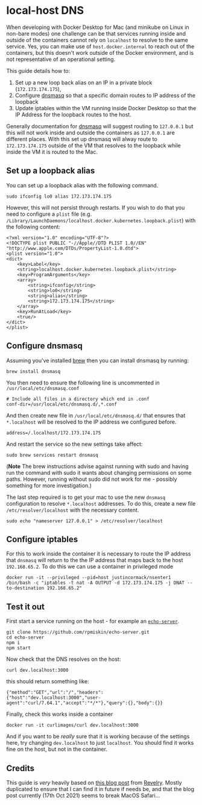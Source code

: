 # local-host DNS

When developing with Docker Desktop for Mac (and minikube on Linux in non-bare modes) one challenge
can be that services running inside and outside of the containers cannot rely on `localhost` to
resolve to the same service. Yes, you can make use of `host.docker.internal` to reach out of the
containers, but this doesn't work outside of the Docker environment, and is not representative
of an operational setting.

This guide details how to:

1. Set up a new loop back alias on an IP in a private block (`172.173.174.175`),
2. Configure [dnsmasq](http://example.com) so that a specific domain routes to IP address of the loopback
3. Update iptables within the VM running inside Docker Desktop so that the IP Address for the loopback routes to the host.

Generally documentation for [dnsmasq](http://example.com) will suggest routing to `127.0.0.1` but
this will not work inside and outside the containers as `127.0.0.1` are different places. With this
set up dnsmasq will alway route to `172.173.174.175` outside of the VM that resolves to the
loopback while inside the VM it is routed to the Mac.

## Set up a loopback alias

You can set up a loopback alias with the following command.

```
sudo ifconfig lo0 alias 172.173.174.175
```

However, this will not persist through restarts. If you wish to do that you need to configure a
`plist` file (e.g. `/Library/LaunchDaemons/localhost.docker.kubernetes.loopback.plist`) with the
following content:

```
<?xml version="1.0" encoding="UTF-8"?>
<!DOCTYPE plist PUBLIC "-//Apple//DTD PLIST 1.0//EN" "http://www.apple.com/DTDs/PropertyList-1.0.dtd">
<plist version="1.0">
<dict>
    <key>Label</key>
    <string>localhost.docker.kubernetes.loopback.plist</string>
    <key>ProgramArguments</key>
    <array>
        <string>ifconfig</string>
        <string>lo0</string>
        <string>alias</string>
        <string>172.173.174.175</string>
    </array>
    <key>RunAtLoad</key>
    <true/>
</dict>
</plist>
```

## Configure dnsmasq

Assuming you've installed [brew](https://brew.sh) then you can install dnsmasq by running:

```
brew install dnsmasq
```

You then need to ensure the following line is uncommented in `/usr/local/etc/dnsmasq.conf`

```
# Include all files in a directory which end in .conf
conf-dir=/usr/local/etc/dnsmasq.d/,*.conf
```

And then create new file in `/usr/local/etc/dnsmasq.d/` that ensures that `*.localhost` will
be resolved to the IP address we configured before.

```
address=/.localhost/172.173.174.175
```

And restart the service so the new settings take affect:

```
sudo brew services restart dnsmasq
```

(**Note** The brew instructions advise against running with sudo and having run the command with
sudo it wants about changing permissions on some paths. However, running without sudo did not work
for me - possibly something for more investigation.)

The last step required is to get your mac to use the new `dnsmasq` configuration to resolve
`*.localhost` addresses. To do this, create a new file `/etc/resolver/localhost` with the
necessary content.

```
sudo echo "nameserver 127.0.0.1" > /etc/resolver/localhost
```

## Configure iptables

For this to work inside the container it is necessary to route the IP address that `dnsmasq` will
return to the the IP address that maps back to the host `192.168.65.2`. To do this we can use
a container in privileged mode

```
docker run -it --privileged --pid=host justincormack/nsenter1 /bin/bash -c "iptables -t nat -A OUTPUT -d 172.173.174.175 -j DNAT --to-destination 192.168.65.2"
```

## Test it out

First start a service running on the host - for example an [`echo-server`](https://github.com/rpmiskin/echo-server).

```
git clone https://github.com/rpmiskin/echo-server.git
cd echo-server
npm i
npm start
```

Now check that the DNS resolves on the host:

```
curl dev.localhost:3000
```

this should return something like:

```
{"method":"GET","url":"/","headers":{"host":"dev.localhost:3000","user-agent":"curl/7.64.1","accept":"*/*"},"query":{},"body":{}}
```

Finally, check this works inside a container

```
docker run -it curlimages/curl dev.localhost:3000
```

And if you want to be _really_ sure that it is working because of the settings here, try changing
`dev.localhost` to just `localhost`. You should find it works fine on the host, but not in the
container.

## Credits

This guide is _very_ heavily based on
[this blog post](https://revelry.co/resources/development/kubernetes-docker-desktop/) from
[Revelry](https://revelry.co). Mostly duplicated to ensure that I can find it in future if needs be,
and that the blog post currently (17th Oct 2021) seems to break MacOS Safari...
